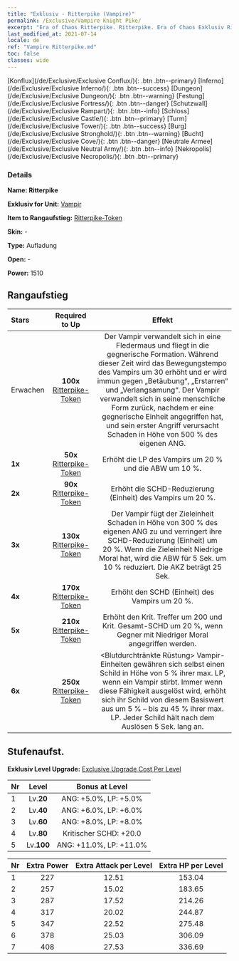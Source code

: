 ```yaml
---
title: "Exklusiv - Ritterpike (Vampire)"
permalink: /Exclusive/Vampire Knight Pike/
excerpt: "Era of Chaos Ritterpike. Ritterpike. Era of Chaos Exklusiv Ritterpike. Vampir Exklusiv."
last_modified_at: 2021-07-14
locale: de
ref: "Vampire Ritterpike.md"
toc: false
classes: wide
---
```

 [Konflux](/de/Exclusive/Exclusive Conflux/){: .btn .btn--primary} [Inferno](/de/Exclusive/Exclusive Inferno/){: .btn .btn--success} [Dungeon](/de/Exclusive/Exclusive Dungeon/){: .btn .btn--warning} [Festung](/de/Exclusive/Exclusive Fortress/){: .btn .btn--danger} [Schutzwall](/de/Exclusive/Exclusive Rampart/){: .btn .btn--info} [Schloss](/de/Exclusive/Exclusive Castle/){: .btn .btn--primary} [Turm](/de/Exclusive/Exclusive Tower/){: .btn .btn--success} [Burg](/de/Exclusive/Exclusive Stronghold/){: .btn .btn--warning} [Bucht](/de/Exclusive/Exclusive Cove/){: .btn .btn--danger} [Neutrale Armee](/de/Exclusive/Exclusive Neutral Army/){: .btn .btn--info} [Nekropolis](/de/Exclusive/Exclusive Necropolis/){: .btn .btn--primary} 

### Details
 **Name: Ritterpike** 

 **Exklusiv for Unit:** [Vampir](/de/units/Vampire/) 

 **Item to Rangaufstieg:** [Ritterpike-Token](/ItemsDE/con_916/)

 **Skin:** -

 **Type:** Aufladung

 **Open:** -

 **Power:** 1510

## Rangaufstieg

  |     Stars    |  Required to Up | Effekt |
  |:-------------|:---------------:|:---------------:|
  |  Erwachen  | **100x** [Ritterpike-Token](/ItemsDE/con_916/) | <Scharlachroter Schlag> Der Vampir verwandelt sich in eine Fledermaus und fliegt in die gegnerische Formation. Während dieser Zeit wird das Bewegungstempo des Vampirs um 30 erhöht und er wird immun gegen „Betäubung“, „Erstarren“ und „Verlangsamung“. Der Vampir verwandelt sich in seine menschliche Form zurück, nachdem er eine gegnerische Einheit angegriffen hat, und sein erster Angriff verursacht Schaden in Höhe von 500 % des eigenen ANG. |
  | **1x** <i class="fas fa-star"/> | **50x** [Ritterpike-Token](/ItemsDE/con_916/) | Erhöht die LP des Vampirs um 20 % und die ABW um 10 %. |
  | **2x** <i class="fas fa-star"/> | **90x** [Ritterpike-Token](/ItemsDE/con_916/) | Erhöht die SCHD-Reduzierung (Einheit) des Vampirs um 20 %. |
  | **3x** <i class="fas fa-star"/> | **130x** [Ritterpike-Token](/ItemsDE/con_916/) | <Blutzahn-Gesang> Der Vampir fügt der Zieleinheit Schaden in Höhe von 300 % des eigenen ANG zu und verringert ihre SCHD-Reduzierung (Einheit) um 20 %. Wenn die Zieleinheit Niedrige Moral hat, wird die ABW für 5 Sek. um 10 % reduziert. Die AKZ beträgt 25 Sek. |
  | **4x** <i class="fas fa-star"/> | **170x** [Ritterpike-Token](/ItemsDE/con_916/) | Erhöht den SCHD (Einheit) des Vampirs um 20 %. |
  | **5x** <i class="fas fa-star"/> | **210x** [Ritterpike-Token](/ItemsDE/con_916/) | Erhöht den Krit. Treffer um 200 und Krit. Gesamt-SCHD um 20 %, wenn Gegner mit Niedriger Moral angegriffen werden. |
  | **6x** <i class="fas fa-star"/> | **250x** [Ritterpike-Token](/ItemsDE/con_916/) | <Blutdurchtränkte Rüstung> Vampir-Einheiten gewähren sich selbst einen Schild in Höhe von 5 % ihrer max. LP, wenn ein Vampir stirbt. Immer wenn diese Fähigkeit ausgelöst wird, erhöht sich ihr Schild von diesem Basiswert aus um 5 % – bis zu 45 % ihrer max. LP. Jeder Schild hält nach dem Auslösen 5 Sek. lang an. |


## Stufenaufst.
 **Exklusiv Level Upgrade:** [Exclusive Upgrade Cost Per Level](/Exclusive/ExclusiveUpgradeCostPerLevel/)

  |  Nr  |   Level  | Bonus at Level |
  |:-----|:--------:|:--------------:|
  | 1 | Lv.**20** | ANG: +5.0%, LP: +5.0% |
  | 2 | Lv.**40** | ANG: +6.0%, LP: +6.0% |
  | 3 | Lv.**60** | ANG: +8.0%, LP: +8.0% |
  | 4 | Lv.**80** | Kritischer SCHD: +20.0 |
  | 5 | Lv.**100** | ANG: +11.0%, LP: +11.0% |


  |  Nr  |  Extra Power | Extra Attack per Level | Extra HP per Level |
  |:-----|:--------:|:--------:|:--------:|
  | 1 | 227 | 12.51 | 153.04 |
  | 2 | 257 | 15.02 | 183.65 |
  | 3 | 287 | 17.52 | 214.26 |
  | 4 | 317 | 20.02 | 244.87 |
  | 5 | 347 | 22.52 | 275.48 |
  | 6 | 378 | 25.03 | 306.09 |
  | 7 | 408 | 27.53 | 336.69 |


